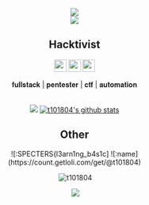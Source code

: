 <div align="center">
<a href="https://git.io/typing-svg">
<img src="https://readme-typing-svg.herokuapp.com?font=ubuntu&size=23&duration=2000&pause=1000&color=F700E1&center=true&width=435&lines=Hello+hacker+%E2%98%A3;Welcome+in+my+github++%F0%9F%A4%97;Lets+visit+my+repo+%F0%9F%A4%AF;Dont+forget+to+join+%40repproject++%F0%9F%92%A8">
</a> 
</div>
<body>
  <center>
<div align="center">
  <img src="https://raw.githubusercontent.com/halfrost/halfrost/master/icons/header_1.png"/>
   <h2>Hacktivist</h2>
  <p> <a href="https://www.youtube.com/@CallMeRep"><img src="https://img.shields.io/badge/youtube-%2312100E.svg?&style=for-the-badge&logo=youtube&logoColor=white" height=25></a> <a href="https://medium.com/@CallMeRep"><img src="https://img.shields.io/badge/medium-%2312100E.svg?&style=for-the-badge&logo=medium&logoColor=white" height=25></a> <a href="https://dev.to/callmerep"><img src="https://img.shields.io/badge/DEV.TO-%230A0A0A.svg?&style=for-the-badge&logo=dev-dot-to&logoColor=white" height=25></a></p>
   <p>𝐟𝐮𝐥𝐥𝐬𝐭𝐚𝐜𝐤 | 𝐩𝐞𝐧𝐭𝐞𝐬𝐭𝐞𝐫 | 𝐜𝐭𝐟 | 𝐚𝐮𝐭𝐨𝐦𝐚𝐭𝐢𝐨𝐧</p>
    <br>
  <a align="left">
   <img src="https://lanyard.kyrie25.me/api/357295214857027626?waveColor=8B8BFA&waveSpotifyColor=B48EF7&gradient=7E37F9-B48EF7-E568C4&imgStyle=square"  />
  </a>
  <a href="https://github.com/t101804" align="center"><img src="https://github-readme-stats.vercel.app/api?username=t101804&hide_border=true&show_icons=true&theme=radical" alt="t101804's github stats"></a>
  <br>
</div>
    
<div align="center">
  <h2>Other</h2>
![:SPECTERS{l3arn1ng_b4s1c]
![:name](https://count.getloli.com/get/@t101804)  
<p>&nbsp;<img src="https://github-readme-stats.vercel.app/api/wakatime?username=r3plican&layout=compact&theme=radical" alt="t101804" /></p>
  <p>&nbsp;<img src="https://spotify-github-profile.vercel.app/api/view?uid=xact6527cgeo75wmlcumeuvb9&cover_image=true&theme=default&show_offline=true&background_color=141321&interchange=false&bar_color=ff0080&bar_color_cover=false"/></p>
</div>
  
</div> 
</center>
</body>
